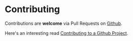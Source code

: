 # Contributing 

Contributions are **welcome** via Pull Requests on [Github](https://github.com/cssjockey/docker-local-dev).

Here's an interesting read [Contributing to a Github Project](http://jasonlewis.me/article/contributing-to-a-github-project).
